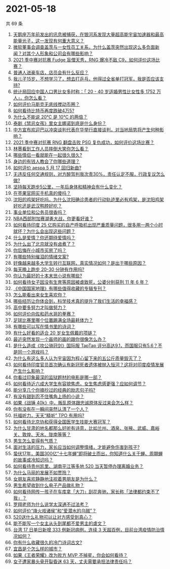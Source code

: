 # 2021-05-18

共 69 条

<!-- BEGIN -->
<!-- 最后更新时间 Tue May 18 2021 06:02:28 GMT+0800 (China Standard Time) -->

1. [天鹅座万年前发出的讯息被捕获，在银河系发现大量超高能宇宙加速器和最高能量光子，这一发现有何重大意义？](https://www.zhihu.com/question/459873347)
2. [微软董事会调查盖茨与一女性员工关系，为什么盖茨突然出现这么多负面新闻？对其个人形象和公司会有哪些影响？](https://www.zhihu.com/question/459873120)
3. [2021 季中赛对抗赛 Fudge 盲僧天秀，RNG 爆冷不敌
   C9，如何评价这场比赛？](https://www.zhihu.com/question/460014492)
4. [普通人进豪车店，店员会有什么反应？](https://www.zhihu.com/question/40852072)
5. [我儿子15岁，不想学习了，想去打乒乓，他得过全省单打冠军，我是否应该支持?](https://www.zhihu.com/question/456960345)
6. [统计局回应中国人口男比女多时称：「 20 - 40 岁适婚男性比女性多 1752
   万人」，你怎么看？](https://www.zhihu.com/question/459890468)
7. [如何评价马斯克无底线搅动币圈？](https://www.zhihu.com/question/459379377)
8. [如何看待比特币再度跌破4万5?](https://www.zhihu.com/question/459874779)
9. [为什么不能说 20℃ 是 10℃ 的两倍？](https://www.zhihu.com/question/25112140)
10. [泰剧《禁忌女孩》里女主娜诺到底是什么身份？](https://www.zhihu.com/question/407927126)
11. [中方宣布欢迎巴以冲突谈判代表在华举行直接谈判，对当地局势将产生何种影响？](https://www.zhihu.com/question/459778849)
12. [2021 季中赛对抗赛 RNG 翻盘击败 PSG
    复仇成功，如何评价这场比赛？](https://www.zhihu.com/question/459980638)
13. [林墨看到工作人员摔倒大笑你怎么看？](https://www.zhihu.com/question/459874652)
14. [哪些情侣一看就能在一起很久很久?](https://www.zhihu.com/question/309398217)
15. [身边的有钱人教会了你哪些道理？](https://www.zhihu.com/question/430653175)
16. [如何评价 aespa 5 月 17 回归新曲?](https://www.zhihu.com/question/459951978)
17. [无违反任何交通规则，对方醉驾判我次责30%，责任认定不服，行政复议怎么做?](https://www.zhihu.com/question/456577306)
18. [坚持每天跑步5公里，一年后身体和精神会有什么变化？](https://www.zhihu.com/question/422797771)
19. [在苹果官网买手机真的傻吗？](https://www.zhihu.com/question/447287590)
20. [沈阳的鸡架好吃吗，为什么沈阳确诊患者的行动轨迹里必有鸡架，是沈阳鸡架好吃还是武汉鸭脖好吃？](https://www.zhihu.com/question/459920240)
21. [事业单位和公务员很香吗？](https://www.zhihu.com/question/458608927)
22. [NBA西部附加赛湖勇大战，你更看好谁？](https://www.zhihu.com/question/459872947)
23. [如何看待印度 25
    亿购买的自产呼吸机出现严重质量问题，很多用一两个小时就坏？为什么会出现这些问题？](https://www.zhihu.com/question/459351191)
24. [什么是爱情？你还期待爱情吗？](https://www.zhihu.com/question/314617726)
25. [为什么出了北京就没有卤煮了？](https://www.zhihu.com/question/64760707)
26. [你后悔在小城市买房了吗？](https://www.zhihu.com/question/449925888)
27. [有哪些特别催泪的情绪文案?](https://www.zhihu.com/question/452940386)
28. [好像越来越多大学生转行互联网，真实情况如何？是出于哪些原因？](https://www.zhihu.com/question/459260995)
29. [每天晚上跑步 20-30 分钟有作用吗?](https://www.zhihu.com/question/435607815)
30. [你认为最好的十本末世小说有哪些?](https://www.zhihu.com/question/403545900)
31. [如何看待女子因没有生育等原因被虐致死，公婆分别获刑 11 年 6
    年？](https://www.zhihu.com/question/459407583)
32. [《中国国家地理》有哪些值得收藏的专辑专刊？](https://www.zhihu.com/question/36595394)
33. [怎么能看出来女生喜欢你？](https://www.zhihu.com/question/453143428)
34. [哪些经历让你体会到，科学技术真的提升了我们生活的幸福感？](https://www.zhihu.com/question/459895565)
35. [高中要多努力才叫做努力？](https://www.zhihu.com/question/60440328)
36. [如何评价向佐和药水哥的拳赛？](https://www.zhihu.com/question/459765039)
37. [足球比赛里哪个位置踢满全场最耗体力？](https://www.zhihu.com/question/453006393)
38. [有哪些可以写在情书里的诗词？](https://www.zhihu.com/question/455186664)
39. [有什么好看的适合 20 岁女生佩戴的项链？](https://www.zhihu.com/question/38031736)
40. [最近突然发现一个画师的画的跟你很像怎么办？](https://www.zhihu.com/question/458314529)
41. [是什么造成《坎公骑冠剑》国际服 TapTap
    评分高达9.1，而国服只有5.6？不是同一个游戏吗？](https://www.zhihu.com/question/457083092)
42. [为什么有这么多人认为宇宙因为程心留下来的五公斤质量毁灭了？](https://www.zhihu.com/question/459631568)
43. [如何看待印度官员首次确认有新冠死者遗体被抛入恒河？这将对印度疫情发展产生什么影响？](https://www.zhihu.com/question/459878844)
44. [你看过印象最深的监狱题材的电影是哪一部？](https://www.zhihu.com/question/429886512)
45. [如何看待近六成大学生有容貌焦虑，女生焦虑感更强？应如何调节？](https://www.zhihu.com/question/446241093)
46. [能分享几个你摘抄过的经典的励志句子吗?](https://www.zhihu.com/question/457220851)
47. [有没有甜到忍不住嘴角上扬的小说？](https://www.zhihu.com/question/446148942)
48. [如果《战锤 40k》中，叛乱原体跟忠诚原体反过来会怎么样？](https://www.zhihu.com/question/457909327)
49. [你有没有在一瞬间突然认清了一个人？](https://www.zhihu.com/question/322856732)
50. [托福听力，天天“精听” TPO 有用吗?](https://www.zhihu.com/question/352329685)
51. [如何看待北京协和获得全国医学生技能大赛冠军？](https://www.zhihu.com/question/459799913)
52. [为什么甘肃的地名都那么好听有诗意，比如兰州、酒泉、张掖、武威、嘉峪关、敦煌、天水、陇南等等？](https://www.zhihu.com/question/343852891)
53. [男生怎么变得有气质？](https://www.zhihu.com/question/29569463)
54. [面对生活的压力，家长应当如何调整情绪，才能避免伤害到孩子?](https://www.zhihu.com/question/459318854)
55. [蛰伏17年，美国300亿“十七年蝉”即将破土而出，你知道什么关于蝉、周期蝉的故事或冷知识吗？](https://www.zhihu.com/question/459355817)
56. [如何看待贵州凯里、湖南平江等多地 520 当天暂停办理离婚业务？](https://www.zhihu.com/question/459749764)
57. [为什么马丽的发展不如贾玲？](https://www.zhihu.com/question/459059707)
58. [女朋友喜欢静静地注视着男朋友是为什么？](https://www.zhihu.com/question/309919749)
59. [男生希望收到什么电子产品做礼物？](https://www.zhihu.com/question/59448723)
60. [如何看待网传一孩子在车库拿「大刀」刮花奔驰，家长称「法律都约束不了我」？](https://www.zhihu.com/question/459405484)
61. [罗翔老师为什么说学太深通不过法考？](https://www.zhihu.com/question/453113816)
62. [如何评价“烽火戏诸侯”和“爱潜水的乌贼”？](https://www.zhihu.com/question/450823839)
63. [520送什么礼物可以让对方感受到真心？](https://www.zhihu.com/question/323398197)
64. [能不能写一个女主从头到尾都不爱男主的虐文？](https://www.zhihu.com/question/386594644)
65. [台湾 17 日单日新增 333 例新冠病例，连续 3
    天超百例，目前台湾疫情防治情况如何？](https://www.zhihu.com/question/459921281)
66. [你有什么收藏很久的冷门诗词古文?](https://www.zhihu.com/question/446560681)
67. [宜昌是个怎么样的城市？](https://www.zhihu.com/question/21612230)
68. [如果《王者荣耀》改为败方 MVP 不掉星，你会如何看待？](https://www.zhihu.com/question/392122091)
69. [女子遭家暴头骨开裂昏迷 63 天，丈夫需要承担法律责任吗？](https://www.zhihu.com/question/459872746)

<!-- END -->
